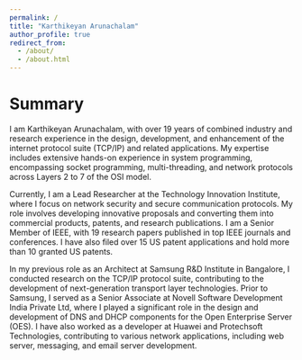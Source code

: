```yaml
---
permalink: /
title: "Karthikeyan Arunachalam"
author_profile: true
redirect_from: 
  - /about/
  - /about.html
---
```


Summary
======
I am Karthikeyan Arunachalam, with over 19 years of combined industry and research experience in the design, development, and enhancement of the internet protocol suite (TCP/IP) and related applications. My expertise includes extensive hands-on experience in system programming, encompassing socket programming, multi-threading, and network protocols across Layers 2 to 7 of the OSI model.

Currently, I am a Lead Researcher at the Technology Innovation Institute, where I focus on network security and secure communication protocols. My role involves developing innovative proposals and converting them into commercial products, patents, and research publications. I am a Senior Member of IEEE, with 19 research papers published in top IEEE journals and conferences. I have also filed over 15 US patent applications and hold more than 10 granted US patents.

In my previous role as an Architect at Samsung R&D Institute in Bangalore, I conducted research on the TCP/IP protocol suite, contributing to the development of next-generation transport layer technologies. Prior to Samsung, I served as a Senior Associate at Novell Software Development India Private Ltd, where I played a significant role in the design and development of DNS and DHCP components for the Open Enterprise Server (OES). I have also worked as a developer at Huawei and Protechsoft Technologies, contributing to various network applications, including web server, messaging, and email server development.
